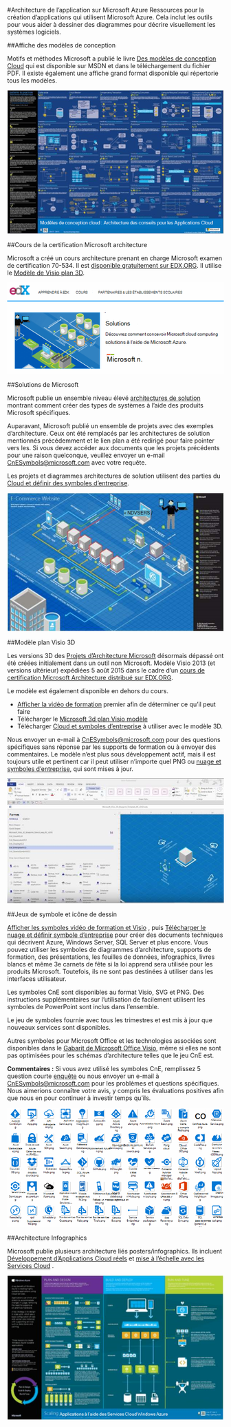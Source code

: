 <properties 
    pageTitle="Architecture de l’application sur Microsoft Azure | Microsoft Azure" 
    description="Présentation de l’architecture qui recouvre des modèles de conception communs" 
    services="" 
    documentationCenter="" 
    authors="Rboucher" 
    manager="jwhit" 
    editor="mattshel"/>

<tags 
    ms.service="multiple" 
    ms.workload="na" 
    ms.tgt_pltfrm="na" 
    ms.devlang="na" 
    ms.topic="article" 
    ms.date="09/13/2016" 
    ms.author="robb"/>

#<a name="application-architecture-on-microsoft-azure"></a>Architecture de l’application sur Microsoft Azure
Ressources pour la création d’applications qui utilisent Microsoft Azure. Cela inclut les outils pour vous aider à dessiner des diagrammes pour décrire visuellement les systèmes logiciels. 

##<a name="design-patterns-poster"></a>Affiche des modèles de conception

Motifs et méthodes Microsoft a publié le livre [Des modèles de conception Cloud](http://msdn.microsoft.com/library/dn568099.aspx) qui est disponible sur MSDN et dans le téléchargement du fichier PDF. Il existe également une affiche grand format disponible qui répertorie tous les modèles. 

![modèles et pratiques affiche des modèles de Cloud](./media/architecture-overview/PnPPatternPosterThumb.jpg)

##<a name="microsoft-architecture-certification-course"></a>Cours de la certification Microsoft architecture

Microsoft a créé un cours architecture prenant en charge Microsoft examen de certification 70-534. Il est [disponible gratuitement sur EDX.ORG](https://www.edx.org/course/architecting-microsoft-azure-solutions-microsoft-dev205x).  Il utilise le [Modèle de Visio plan 3D](#3d-blueprint-visio-template). 

![Cours de certification Microsoft Architecture](./media/architecture-overview/EDXCourse.png)


##<a name="microsoft-solutions"></a>Solutions de Microsoft

Microsoft publie un ensemble niveau élevé [architectures de solution](http://aka.ms/azblueprints) montrant comment créer des types de systèmes à l’aide des produits Microsoft spécifiques. 

Auparavant, Microsoft publié un ensemble de projets avec des exemples d’architecture. Ceux ont été remplacés par les architectures de solution mentionnés précédemment et le lien plan a été redirigé pour faire pointer vers les. Si vous devez accéder aux documents que les projets précédents pour une raison quelconque, veuillez envoyer un e-mail [CnESymbols@microsoft.com](mailto:CnESymbols@microsoft.com) avec votre requête.   

Les projets et diagrammes architectures de solution utilisent des parties du [Cloud et définir des symboles d’entreprise](#Drawing-symbol-and-icon-sets).   

![Diagramme 3D Microsoft Architecture plan](./media/architecture-overview/BluePrintThumb.jpg)



##<a name="3d-blueprint-visio-template"></a>Modèle plan Visio 3D

Les versions 3D des [Projets d’Architecture Microsoft](http://aka.ms/azblueprints) désormais dépassé ont été créées initialement dans un outil non Microsoft. Modèle Visio 2013 (et versions ultérieur) expédiées 5 août 2015 dans le cadre d’un [cours de certification Microsoft Architecture distribué sur EDX.ORG](#microsoft-architecture-certification-course).

Le modèle est également disponible en dehors du cours. 

- [Afficher la vidéo de formation](http://aka.ms/3dBlueprintTemplateVideo) premier afin de déterminer ce qu’il peut faire   
- Télécharger le [Microsoft 3d plan Visio modèle](http://aka.ms/3DBlueprintTemplate)
- Télécharger [Cloud et symboles d’entreprise](#drawing-symbol-and-icon-sets) à utiliser avec le modèle 3D. 

Nous envoyer un e-mail à [CnESymbols@microsoft.com](mailto:CnESymbols@microsoft.com) pour des questions spécifiques sans réponse par les supports de formation ou à envoyer des commentaires. Le modèle n’est plus sous développement actif, mais il est toujours utile et pertinent car il peut utiliser n’importe quel PNG ou [nuage et symboles d’entreprise](#drawing-symbol-and-icon-sets), qui sont mises à jour.  

![Modèle Microsoft plan 3D Visio](./media/architecture-overview/3DBlueprintVisioTemplate.jpg)


##<a name="drawing-symbol-and-icon-sets"></a>Jeux de symbole et icône de dessin 

[Afficher les symboles vidéo de formation et Visio](http://aka.ms/CnESymbolsVideo) , puis [Télécharger le nuage et définir symbole d’entreprise](http://aka.ms/CnESymbols) pour créer des documents techniques qui décrivent Azure, Windows Server, SQL Server et plus encore. Vous pouvez utiliser les symboles de diagrammes d’architecture, supports de formation, des présentations, les feuilles de données, infographics, livres blancs et même 3e carnets de fête si la loi apprend sera utilisée pour les produits Microsoft. Toutefois, ils ne sont pas destinées à utiliser dans les interfaces utilisateur.

Les symboles CnE sont disponibles au format Visio, SVG et PNG. Des instructions supplémentaires sur l’utilisation de facilement utilisent les symboles de PowerPoint sont inclus dans l’ensemble. 

Le jeu de symboles fournie avec tous les trimestres et est mis à jour que nouveaux services sont disponibles. 

Autres symboles pour Microsoft Office et les technologies associées sont disponibles dans le [Gabarit de Microsoft Office Visio](http://www.microsoft.com/en-us/download/details.aspx?id=35772), même si elles ne sont pas optimisées pour les schémas d’architecture telles que le jeu CnE est.   

**Commentaires :** Si vous avez utilisé les symboles CnE, remplissez 5 question courte [enquête](http://aka.ms/azuresymbolssurveyv2) ou nous envoyer un e-mail à [CnESymbols@microsoft.com](mailto:CnESymbols@microsoft.com) pour les problèmes et questions spécifiques. Nous aimerions connaître votre avis, y compris les évaluations positives afin que nous en pour continuer à investir temps qu’ils. 

![Jeu de cloud et entreprise symbole / l’icône](./media/architecture-overview/CnESymbols.png)

##<a name="architecture-infographics"></a>Architecture Infographics

Microsoft publie plusieurs architecture liés posters/infographics. Ils incluent [Développement d’Applications Cloud réels](https://azure.microsoft.com/documentation/infographics/building-real-world-cloud-apps/) et [mise à l’échelle avec les Services Cloud](https://azure.microsoft.com/documentation/infographics/cloud-services/) . 

![Architecture de Windows Azure Infographics](./media/architecture-overview/AzureArchInfographicThumb.jpg)
